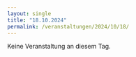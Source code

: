 ```yaml
---
layout: single
title: "18.10.2024"
permalink: /veranstaltungen/2024/10/18/
---
```


Keine Veranstaltung an diesem Tag.
